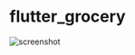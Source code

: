 # flutter_grocery


![screenshot](https://user-images.githubusercontent.com/106535032/232687111-2c1beee9-a8af-4d5d-8843-608d9eca8121.png)
